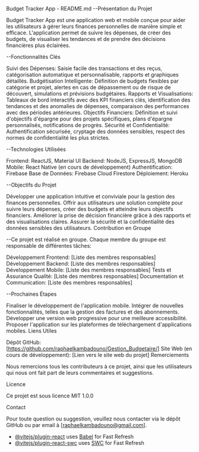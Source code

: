 
Budget Tracker App - README.md
--Présentation du Projet

Budget Tracker App est une application web et mobile conçue pour aider les utilisateurs à gérer leurs finances personnelles de manière simple et efficace. L'application permet de suivre les dépenses, de créer des budgets, de visualiser les tendances et de prendre des décisions financières plus éclairées.

--Fonctionnalités Clés

Suivi des Dépenses: Saisie facile des transactions et des reçus, catégorisation automatique et personnalisable, rapports et graphiques détaillés.
Budgétisation Intelligente: Définition de budgets flexibles par catégorie et projet, alertes en cas de dépassement ou de risque de découvert, simulations et prévisions budgétaires.
Rapports et Visualisations: Tableaux de bord interactifs avec des KPI financiers clés, identification des tendances et des anomalies de dépenses, comparaison des performances avec des périodes antérieures.
Objectifs Financiers: Définition et suivi d'objectifs d'épargne pour des projets spécifiques, plans d'épargne personnalisés, notifications de progrès.
Sécurité et Confidentialité: Authentification sécurisée, cryptage des données sensibles, respect des normes de confidentialité les plus strictes.

--Technologies Utilisées

Frontend: ReactJS, Material UI
Backend: NodeJS, ExpressJS, MongoDB
Mobile: React Native (en cours de développement)
Authentification: Firebase
Base de Données: Firebase Cloud Firestore
Déploiement: Heroku

--Objectifs du Projet

Développer une application intuitive et conviviale pour la gestion des finances personnelles.
Offrir aux utilisateurs une solution complète pour suivre leurs dépenses, créer des budgets et atteindre leurs objectifs financiers.
Améliorer la prise de décision financière grâce à des rapports et des visualisations claires.
Assurer la sécurité et la confidentialité des données sensibles des utilisateurs.
Contribution en Groupe

--Ce projet est réalisé en groupe. Chaque membre du groupe est responsable de différentes tâches:

Développement Frontend: [Liste des membres responsables]
Développement Backend: [Liste des membres responsables]
Développement Mobile: [Liste des membres responsables]
Tests et Assurance Qualité: [Liste des membres responsables]
Documentation et Communication: [Liste des membres responsables]

--Prochaines Étapes

Finaliser le développement de l'application mobile.
Intégrer de nouvelles fonctionnalités, telles que la gestion des factures et des abonnements.
Développer une version web progressive pour une meilleure accessibilité.
Proposer l'application sur les plateformes de téléchargement d'applications mobiles.
Liens Utiles

Dépôt GitHub: [https://github.com/raphaelkambadouno/Gestion_Budgetaire/]
Site Web (en cours de développement): [Lien vers le site web du projet]
Remerciements

Nous remercions tous les contributeurs à ce projet, ainsi que les utilisateurs qui nous ont fait part de leurs commentaires et suggestions.

Licence

Ce projet est sous licence MIT 1.0.0

Contact

Pour toute question ou suggestion, veuillez nous contacter via le dépôt GitHub ou par email à [raphaelkambadouno@gmail.com].

- [@vitejs/plugin-react](https://github.com/vitejs/vite-plugin-react/blob/main/packages/plugin-react/README.md) uses [Babel](https://babeljs.io/) for Fast Refresh
- [@vitejs/plugin-react-swc](https://github.com/vitejs/vite-plugin-react-swc) uses [SWC](https://swc.rs/) for Fast Refresh
